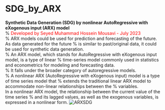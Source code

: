 # SDG_by_ARX
**Synthetic Data Generation (SDG) by nonlinear AutoRegressive with eXogenous input (ARX) model**
  <br>
% <span style="color: red;">Developed by Seyed Muhammad Hossein Mousavi - July 2023</span> <br>
% ARX models could be used for prediction and forecasting of the future. As data generated for the future 
% is similar to past/original data, it could be used for synthetic data generation. <br>
% An ARX model, which stands for AutoRegressive with eXogenous input model, is a type of linear
% time-series model commonly used in statistics and econometrics for modeling and forecasting data. <br>
% It falls under the broader category of autoregressive models. <br>
% A nonlinear ARX (AutoRegressive with eXogenous input) model is a type of time series model that 
% extends the traditional linear ARX model to accommodate non-linear relationships between the
% variables. <br> In a nonlinear ARX model, the relationship between the current value of the time series 
% and its lagged values, as well as the exogenous variables, is expressed in a nonlinear form.
![ARXSDG](https://github.com/SeyedMuhammadHosseinMousavi/SDG_by_ARX/assets/11339420/743ba9cf-6ab5-4248-abb4-22ebcbd8d8b0)
